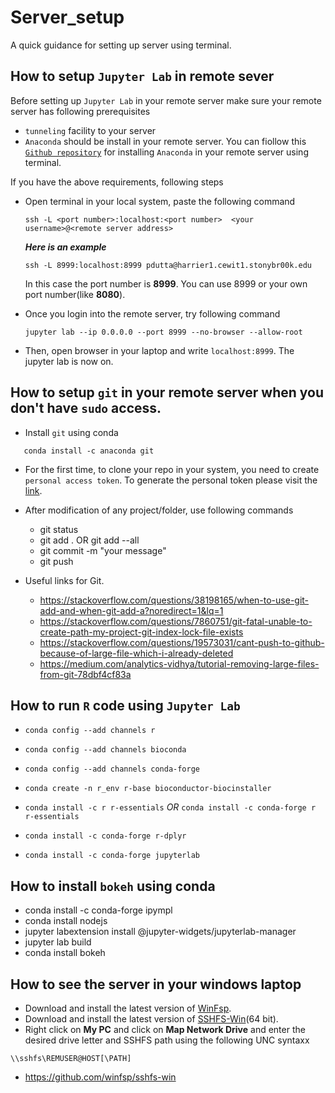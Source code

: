 # Server_setup
A quick guidance for setting up server using terminal.


## How to setup `Jupyter Lab` in remote sever
   Before setting up `Jupyter Lab` in your remote server make sure your remote server has following prerequisites
   * `tunneling` facility to your server 
   * `Anaconda` should be install in your remote server. You can fiollow this [`Github repository`](https://github.com/duttaprat/AnacondaInstallation) for installing `Anaconda` in your remote server using terminal. 
   
   If you have the above requirements, following steps
   * Open terminal in your local system, paste the following command
      ```
      ssh -L <port number>:localhost:<port number>  <your username>@<remote server address>
      ```
      **_Here is an example_**
      ```
      ssh -L 8999:localhost:8999 pdutta@harrier1.cewit1.stonybr00k.edu
      ```
      In this case the port number is **8999**. You can use 8999 or your own port number(like **8080**). 

   *  Once you login into the remote server, try following command
      ```
      jupyter lab --ip 0.0.0.0 --port 8999 --no-browser --allow-root
      ```
   *  Then, open browser in your laptop and write `localhost:8999`. The jupyter lab is now on. 


## How to setup `git` in your remote server when you don't have `sudo` access.
   * Install `git` using conda
   ```
      conda install -c anaconda git
   ```
   * For the first time, to clone your repo in your system, you need to create `personal access token`. To generate the personal token please visit the [link](https://docs.github.com/en/authentication/keeping-your-account-and-data-secure/creating-a-personal-access-token).
   
   * After modification of any project/folder, use following commands 
      * git status
      * git add . OR git add --all 
      * git commit -m "your message"
      * git push 
      
   *  Useful links for Git.
      * https://stackoverflow.com/questions/38198165/when-to-use-git-add-and-when-git-add-a?noredirect=1&lq=1
      * https://stackoverflow.com/questions/7860751/git-fatal-unable-to-create-path-my-project-git-index-lock-file-exists
      * https://stackoverflow.com/questions/19573031/cant-push-to-github-because-of-large-file-which-i-already-deleted
      * https://medium.com/analytics-vidhya/tutorial-removing-large-files-from-git-78dbf4cf83a

      
   
## How to run `R` code using `Jupyter Lab`
   * ```conda config --add channels r```
   * ```conda config --add channels bioconda```
   * ```conda config --add channels conda-forge```
   
   * ```conda create -n r_env r-base bioconductor-biocinstaller``` 
   * ```conda install -c r r-essentials``` *OR*  ```conda install -c conda-forge r r-essentials```
   * ```conda install -c conda-forge r-dplyr```
   * ```conda install -c conda-forge jupyterlab```
   
## How to install `bokeh` using conda
  * conda install -c conda-forge ipympl
  * conda install nodejs
  * jupyter labextension install @jupyter-widgets/jupyterlab-manager
  * jupyter lab build
  * conda install bokeh
  
## How to see the server in your windows laptop
  * Download and install the latest version of [WinFsp](https://github.com/winfsp/winfsp/releases/download/v2.0/winfsp-2.0.23075.msi).
  * Download and install the latest version of [SSHFS-Win](https://github.com/winfsp/sshfs-win/releases/download/v3.5.20357/sshfs-win-3.5.20357-x64.msi)(64 bit).
  * Right click on **My PC** and click on **Map Network Drive** and enter the desired drive letter and SSHFS path using the following UNC syntaxx
  ``` 
  \\sshfs\REMUSER@HOST[\PATH]
  ```
  * https://github.com/winfsp/sshfs-win


